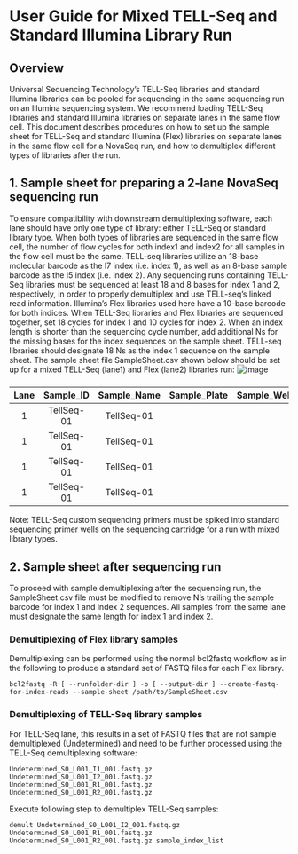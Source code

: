 # User Guide for Mixed TELL-Seq and Standard Illumina Library Run

## Overview

Universal Sequencing Technology’s TELL-Seq libraries and standard Illumina libraries can be pooled for sequencing in the same sequencing run on an Illumina sequencing system. We recommend loading TELL-Seq libraries and standard Illumina libraries on separate lanes in the same flow cell.  This document describes procedures on how to set up the sample sheet for TELL-Seq and standard Illumina (Flex) libraries on separate lanes in the same flow cell for a NovaSeq run, and how to demultiplex different types of libraries after the run. 

## 1.	Sample sheet for preparing a 2-lane NovaSeq sequencing run

To ensure compatibility with downstream demultiplexing software, each lane should have only one type of library: either TELL-Seq or standard library type. When both types of libraries are sequenced in the same flow cell, the number of flow cycles for both index1 and index2 for all samples in the flow cell must be the same. TELL-seq libraries utilize an 18-base molecular barcode as the I7 index (i.e. index 1), as well as an 8-base sample barcode as the I5 index (i.e. index 2). Any sequencing runs containing TELL-Seq libraries must be sequenced at least 18 and 8 bases for index 1 and 2, respectively, in order to properly demultiplex and use TELL-seq’s linked read information. Illumina’s Flex libraries used here have a 10-base barcode for both indices.
When TELL-Seq libraries and Flex libraries are sequenced together, set 18 cycles for index 1 and 10 cycles for index 2. When an index length is shorter than the sequencing cycle number, add additional Ns for the missing bases for the index sequences on the sample sheet. TELL-seq libraries should designate 18 Ns as the index 1 sequence on the sample sheet.  The sample sheet file SampleSheet.csv shown below should be set up for a mixed TELL-Seq (lane1) and Flex (lane2) libraries run:
 ![image](https://user-images.githubusercontent.com/56447318/119270601-7fb11900-bbcb-11eb-9411-6f9043d07202.png)
 
#####

 |Lane|Sample_ID|Sample_Name|Sample_Plate|Sample_Well|Index_Plate|Index_Plate_Well|I7_Index_ID|index|I5_Index_ID|index2|Sample_Project|Description|
 | :---: | :--------: | :--------: | :--------: | :-------: | :-------: | :---------: | :-------: | :----------------: | :-------: | :--------: |:--:|:--:|
 |  1    | TellSeq-01 | TellSeq-01 |            |           |           |             |           | NNNNNNNNNNNNNNNNNN |           | TGTTCTAGNN |||
 |  1    | TellSeq-01 | TellSeq-01 |            |           |           |             |           | NNNNNNNNNNNNNNNNNN |           | TCGATTGANN |||
 |  1    | TellSeq-01 | TellSeq-01 |            |           |           |             |           | NNNNNNNNNNNNNNNNNN |           | ACTTAGCANN |||
 |  1    | TellSeq-01 | TellSeq-01 |            |           |           |             |           | NNNNNNNNNNNNNNNNNN |           | AAGGTTCANN |||


Note: TELL-Seq custom sequencing primers must be spiked into standard sequencing primer wells on the sequencing cartridge for a run with mixed library types. 


## 2.	Sample sheet after sequencing run

To proceed with sample demultiplexing after the sequencing run, the SampleSheet.csv file must be modified to remove N’s trailing the sample barcode for index 1 and index 2 sequences. All samples from the same lane must designate the same length for index 1 and index 2.

### Demultiplexing of Flex library samples

Demultiplexing can be performed using the normal bcl2fastq workflow as in the following to produce a standard set of FASTQ files for each Flex library. 

```
bcl2fastq -R [ --runfolder-dir ] -o [ --output-dir ] --create-fastq-for-index-reads --sample-sheet /path/to/SampleSheet.csv
```

### Demultiplexing of TELL-Seq library samples

For TELL-Seq lane, this results in a set of FASTQ files that are not sample demultiplexed (Undetermined) and need to be further processed using the TELL-Seq demultiplexing software:

```
Undetermined_S0_L001_I1_001.fastq.gz
Undetermined_S0_L001_I2_001.fastq.gz
Undetermined_S0_L001_R1_001.fastq.gz
Undetermined_S0_L001_R2_001.fastq.gz
```

Execute following step to demultiplex TELL-Seq samples:

```
demult Undetermined_S0_L001_I2_001.fastq.gz Undetermined_S0_L001_R1_001.fastq.gz Undetermined_S0_L001_R2_001.fastq.gz sample_index_list
```
